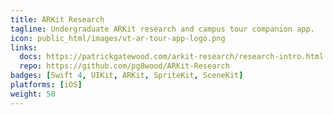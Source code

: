 ```yaml
---
title: ARKit Research
tagline: Undergraduate ARKit research and campus tour companion app.
icon: public_html/images/vt-ar-tour-app-logo.png
links:
  docs: https://patrickgatewood.com/arkit-research/research-intro.html
  repo: https://github.com/pg8wood/ARKit-Research
badges: [Swift 4, UIKit, ARKit, SpriteKit, SceneKit]
platforms: [iOS]
weight: 50
---
```

